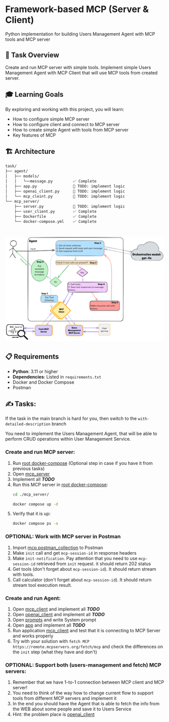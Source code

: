 # Framework-based MCP (Server & Client)
Python implementation for building Users Management Agent with MCP tools and MCP server

## 🎯 Task Overview

Create and run MCP server with simple tools. Implement simple Users Management Agent with MCP Client that will use MCP tools from created server.

## 🎓 Learning Goals

By exploring and working with this project, you will learn:

- How to configure simple MCP server
- How to configure client and connect to MCP server
- How to create simple Agent with tools from MCP server
- Key features of MCP

## 🏗️ Architecture

```
task/
├── agent/
│   ├── models/           
│   │   └──message.py         ✅ Complete
│   ├── app.py                🚧 TODO: implement logic
│   ├── openai_client.py      🚧 TODO: implement logic
│   └── mcp_cleint.py         🚧 TODO: implement logic
└── mcp_server/               
    ├── server.py             🚧 TODO: implement logic
    ├── user_client.py        ✅ Complete
    ├── Dockerfile            ✅ Complete
    └── docker-compose.yml    ✅ Complete
```
# <img src="flow.png">

## 📋 Requirements

- **Python**: 3.11 or higher
- **Dependencies**: Listed in `requirements.txt`
- Docker and Docker Compose
- Postman

## ✍️ Tasks:
If the task in the main branch is hard for you, then switch to the `with-detailed-description` branch

You need to implement the Users Management Agent, that will be able to perform CRUD operations within User Management Service.

### Create and run MCP server:
1. Run [root docker-compose](docker-compose.yml) (Optional step in case if you have it from previous tasks)
2. Open [mcp_server](mcp_server/server.py)
3. Implement all ***TODO***
4. Run this MCP server in [root docker-compose](mcp_server/docker-compose.yml):
    ```bash
    cd ./mcp_server/
    ```
    ```bash
    docker compose up -d
    ```
5. Verify that it is up:
    ```bash
    docker compose ps -a
    ```

### OPTIONAL: Work with MCP server in Postman
1. Import [mcp.postman_collection](mcp.postman_collection.json) to Postman
2. Make `init` call and get `mcp-session-id` in response headers
3. Make `init-notification`. Pay attention that you need to use `mcp-session-id` retrieved from `init` request. it should return 202 status
4. Get tools (don't forget about `mcp-session-id`). It should return stream with tools.
5. Call calculator (don't forget about `mcp-session-id`). It should return stream tool execution result.


### Create and run Agent:
1. Open [mcp_client](agent/mcp_client.py) and implement all ***TODO***
2. Open [openai_client](agent/openai_client.py) and implement all ***TODO***
3. Open [prompts](agent/prompts.py) and write System prompt
4. Open [app](agent/app.py) and implement all ***TODO***
5. Run application [mcp_client](agent/app.py) and test that it is connecting to MCP Server and works properly
6. Try with your solution with `fetch MCP` `https://remote.mcpservers.org/fetch/mcp` and check the differences on the `init` step (what they have and don't)

### OPTIONAL: Support both (users-management and fetch) MCP servers:
1. Remember that we have 1-to-1 connection between MCP client and MCP server!
2. You need to think of the way how to change current flow to support tools from different MCP servers and implement it
3. In the end you should have the Agent that is able to fetch the info from the WEB about some people and save it to Users Service
4. Hint: the problem place is [openai_client](agent/openai_client.py)
